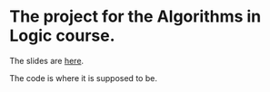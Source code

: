 # The project for the Algorithms in Logic course.

The slides are [here](slides.pdf).

The code is where it is supposed to be.

